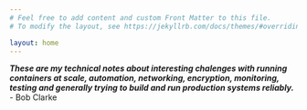 ```yaml
---
# Feel free to add content and custom Front Matter to this file.
# To modify the layout, see https://jekyllrb.com/docs/themes/#overriding-theme-defaults

layout: home
---
```

___These are my technical notes about interesting chalenges with running containers at scale, automation, networking, encryption, monitoring, testing and generally trying to build and run production systems reliably.___ - Bob Clarke



